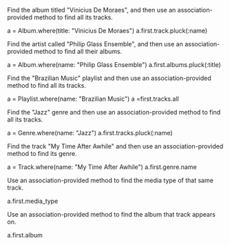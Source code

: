 Find the album titled "Vinicius De Moraes", and then use an association-provided method to find all its tracks.

  a = Album.where(title: "Vinicius De Moraes")
  a.first.track.pluck(:name)

Find the artist called "Philip Glass Ensemble", and then use an association-provided method to find all their albums.

  a = Album.where(name: "Philip Glass Ensemble")
  a.first.albums.pluck(:title)


Find the "Brazilian Music" playlist and then use an association-provided method to find all its tracks.

  a = Playlist.where(name: "Brazilian Music")
  a =first.tracks.all


Find the "Jazz" genre and then use an association-provided method to find all its tracks.

  a = Genre.where(name: "Jazz")
  a.first.tracks.pluck(:name)

Find the track "My Time After Awhile" and then use an association-provided method to find its genre.

  a = Track.where(name: "My Time After Awhile")
  a.first.genre.name

Use an association-provided method to find the media type of that same track.

  a.first.media_type


Use an association-provided method to find the album that track appears on.

  a.first.album
